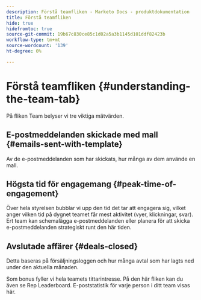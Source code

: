 ```yaml
---
description: Förstå teamfliken - Marketo Docs - produktdokumentation
title: Förstå teamfliken
hide: true
hidefromtoc: true
source-git-commit: 19b67c830ce85c1d02a5a3b1145d101ddf82423b
workflow-type: tm+mt
source-wordcount: '139'
ht-degree: 0%

---
```


# Förstå teamfliken {#understanding-the-team-tab}

På fliken Team belyser vi tre viktiga mätvärden.

## E-postmeddelanden skickade med mall {#emails-sent-with-template}

Av de e-postmeddelanden som har skickats, hur många av dem använde en mall.

## Högsta tid för engagemang {#peak-time-of-engagement}

Över hela styrelsen bubblar vi upp den tid det tar att engagera sig, vilket anger vilken tid på dygnet teamet får mest aktivitet (vyer, klickningar, svar). Ert team kan schemalägga e-postmeddelanden eller planera för att skicka e-postmeddelanden strategiskt runt den här tiden.

## Avslutade affärer {#deals-closed}

Detta baseras på försäljningsloggen och hur många avtal som har lagts ned under den aktuella månaden.

Som bonus fyller vi hela teamets tittarintresse. På den här fliken kan du även se Rep Leaderboard. E-poststatistik för varje person i ditt team visas här.
